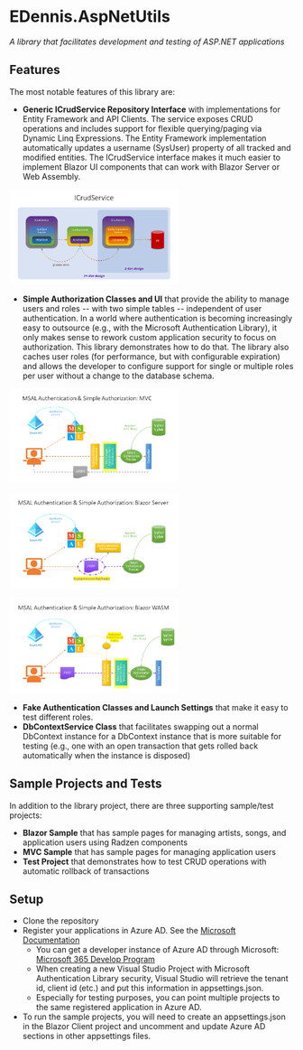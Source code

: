 # EDennis.AspNetUtils
*A library that facilitates development and testing of ASP.NET applications*

## Features
The most notable features of this library are:
- **Generic ICrudService Repository Interface** with implementations for Entity Framework and API Clients.  The service exposes CRUD operations and includes support for flexible querying/paging via Dynamic Linq Expressions.  The Entity Framework implementation automatically updates a username (SysUser) property of all tracked and modified entities.  The ICrudService interface makes it much easier to implement Blazor UI components that can work with Blazor Server or Web Assembly.

<img
  src="https://github.com/denmitchell/EDennis.AspNetUtils/blob/948d417ead5b82281ea84c6514b099b496fb1650/ICrudService.png"
  alt="ICrudService"
  title="ICrudService"
  style="display: inline-block; margin: 0 auto; max-width: 300px">

- **Simple Authorization Classes and UI** that provide the ability to manage users and roles -- with two simple tables -- independent of user authentication.  In a world where authentication is becoming increasingly easy to outsource (e.g., with the Microsoft Authentication Library), it only makes sense to rework custom application security to focus on authorization.  This library demonstrates how to do that.  The library also caches user roles (for performance, but with configurable expiration) and allows the developer to configure support for single or multiple roles per user without a change to the database schema. 

<img
  src="https://github.com/denmitchell/EDennis.AspNetUtils/blob/948d417ead5b82281ea84c6514b099b496fb1650/SimpleAuthorizationMvc.PNG"
  alt="SimpleAuthorization for MVC"
  title="SimpleAuthorization for MVC"
  style="display: inline-block; margin: 0 auto; max-width: 300px">
  
<img
  src="https://github.com/denmitchell/EDennis.AspNetUtils/blob/948d417ead5b82281ea84c6514b099b496fb1650/SimpleAuthorizationBlazorServer.PNG"
  alt="SimpleAuthorization for Blazor Server"
  title="SimpleAuthorization for Blazor Server"
  style="display: inline-block; margin: 0 auto; max-width: 300px">

<img
  src="https://github.com/denmitchell/EDennis.AspNetUtils/blob/948d417ead5b82281ea84c6514b099b496fb1650/SimpleAuthorizationWasm.PNG"
  alt="SimpleAuthorization for Blazor Web Assembly"
  title="SimpleAuthorization for Blazor Web Assembly"
  style="display: inline-block; margin: 0 auto; max-width: 300px">
  
- **Fake Authentication Classes and Launch Settings** that make it easy to test different roles.
- **DbContextService Class** that facilitates swapping out a normal DbContext instance for a DbContext instance that is more suitable for testing (e.g., one with an open transaction that gets rolled back automatically when the instance is disposed)

## Sample Projects and Tests
In addition to the library project, there are three supporting sample/test projects:
- **Blazor Sample** that has sample pages for managing artists, songs, and application users using Radzen components
- **MVC Sample** that has sample pages for managing application users
- **Test Project** that demonstrates how to test CRUD operations with automatic rollback of transactions

## Setup
- Clone the repository
- Register your applications in Azure AD.  See the [Microsoft Documentation](https://learn.microsoft.com/en-us/azure/active-directory/develop/quickstart-register-app)
  - You can get a developer instance of Azure AD through Microsoft: [Microsoft 365 Develop Program](https://learn.microsoft.com/en-us/azure/active-directory/verifiable-credentials/how-to-create-a-free-developer-account)
  - When creating a new Visual Studio Project with Microsoft Authentication Library security, Visual Studio will retrieve the tenant id, client id (etc.) and put this information in appsettings.json.  
  - Especially for testing purposes, you can point multiple projects to the same registered application in Azure AD.
- To run the sample projects, you will need to create an appsettings.json in the Blazor Client project and uncomment and update Azure AD sections in other appsettings files.
